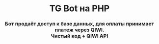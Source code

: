 <h1 align="center">
  TG Bot на PHP
</h1>
<h3 align="center">
  Бот продаёт доступ к базе данных, для оплаты принимает платеж через QIWI.<br>
  Чистый код + QIWI API
</h3>

